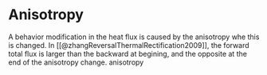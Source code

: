 # Anisotropy
A behavior modification in the heat flux is caused by the anisotropy whe this is changed. In [[@zhangReversalThermalRectification2009]], the forward total flux is larger than the backward at begining, and the opposite at the end of the anisotropy change.
anisotropy
